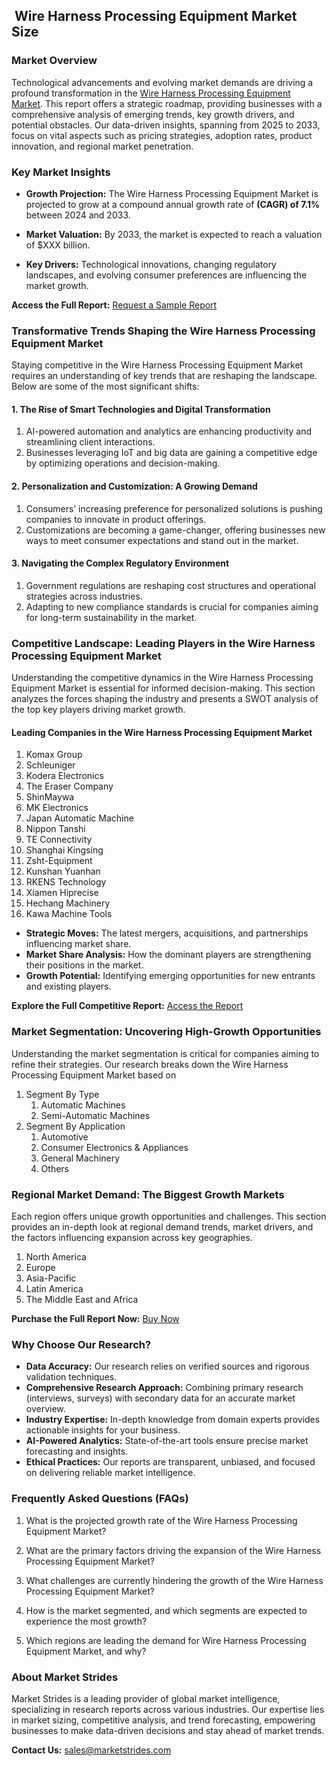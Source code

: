 <h2>&nbsp;Wire Harness Processing Equipment Market Size</h2>
<h3>Market Overview&nbsp;</h3>
<p>Technological advancements and evolving market demands are driving a profound transformation in the <a href="https://marketstrides.com/report/wire-harness-processing-equipment-market">Wire Harness Processing Equipment Market</a>.&nbsp;This report offers a strategic roadmap, providing businesses with a comprehensive analysis of emerging trends, key growth drivers, and potential obstacles. Our data-driven insights, spanning from 2025 to 2033, focus on vital aspects such as pricing strategies, adoption rates, product innovation, and regional market penetration.</p>
<h3>Key Market Insights</h3>
<ul>
<li>
<p><strong>Growth Projection:</strong> The Wire Harness Processing Equipment Market is projected to grow at a compound annual growth rate of <strong>(CAGR) of 7.1%</strong> between 2024 and 2033.</p>
</li>
<li>
<p><strong>Market Valuation:</strong> By 2033, the market is expected to reach a valuation of $XXX billion.</p>
</li>
<li>
<p><strong>Key Drivers:</strong> Technological innovations, changing regulatory landscapes, and evolving consumer preferences are influencing the market growth.</p>
</li>
</ul>
<p><strong>Access the Full Report:</strong> <a href="https://marketstrides.com/request-sample/wire-harness-processing-equipment-market">Request a Sample Report</a></p>
<h3>Transformative Trends Shaping the Wire Harness Processing Equipment Market</h3>
<p>Staying competitive in the Wire Harness Processing Equipment Market requires an understanding of key trends that are reshaping the landscape. Below are some of the most significant shifts:</p>
<h4>1. The Rise of Smart Technologies and Digital Transformation</h4>
<ol>
<li>AI-powered automation and analytics are enhancing productivity and streamlining client interactions.</li>
<li>Businesses leveraging IoT and big data are gaining a competitive edge by optimizing operations and decision-making.</li>
</ol>
<h4>2. Personalization and Customization: A Growing Demand</h4>
<ol>
<li>Consumers&rsquo; increasing preference for personalized solutions is pushing companies to innovate in product offerings.</li>
<li>Customizations are becoming a game-changer, offering businesses new ways to meet consumer expectations and stand out in the market.</li>
</ol>
<h4>3. Navigating the Complex Regulatory Environment</h4>
<ol>
<li>Government regulations are reshaping cost structures and operational strategies across industries.</li>
<li>Adapting to new compliance standards is crucial for companies aiming for long-term sustainability in the market.</li>
</ol>
<h3>Competitive Landscape: Leading Players in the Wire Harness Processing Equipment Market&nbsp;</h3>
<p>Understanding the competitive dynamics in the Wire Harness Processing Equipment Market is essential for informed decision-making. This section analyzes the forces shaping the industry and presents a SWOT analysis of the top key players driving market growth.</p>
<h4>Leading Companies in the Wire Harness Processing Equipment Market</h4>
<ol>
<li>Komax Group</li>
<li>Schleuniger</li>
<li>Kodera Electronics</li>
<li>The Eraser Company</li>
<li>ShinMaywa</li>
<li>MK Electronics</li>
<li>Japan&nbsp;Automatic&nbsp;Machine</li>
<li>Nippon Tanshi</li>
<li>TE Connectivity</li>
<li>Shanghai Kingsing</li>
<li>Zsht-Equipment</li>
<li>Kunshan&nbsp;Yuanhan</li>
<li>RKENS Technology</li>
<li>Xiamen Hiprecise</li>
<li>Hechang Machinery</li>
<li>Kawa Machine Tools</li>
</ol>
<ul>
<li><strong>Strategic Moves:</strong> The latest mergers, acquisitions, and partnerships influencing market share.</li>
<li><strong>Market Share Analysis:</strong> How the dominant players are strengthening their positions in the market.</li>
<li><strong>Growth Potential:</strong> Identifying emerging opportunities for new entrants and existing players.</li>
</ul>
<p><strong>Explore the Full Competitive Report:</strong> <a href="https://marketstrides.com/report/wire-harness-processing-equipment-market">Access the Report</a></p>
<h3>Market Segmentation: Uncovering High-Growth Opportunities</h3>
<p>Understanding the market segmentation is critical for companies aiming to refine their strategies. Our research breaks down the Wire Harness Processing Equipment Market based on</p>
<ol>
<li>Segment By Type
<ol>
<li>Automatic Machines</li>
<li>Semi-Automatic Machines</li>
</ol>
</li>
<li>Segment By Application
<ol>
<li>Automotive</li>
<li>Consumer Electronics &amp; Appliances</li>
<li>General Machinery</li>
<li>Others</li>
</ol>
</li>
</ol>
<h3>Regional Market Demand: The Biggest Growth Markets</h3>
<p>Each region offers unique growth opportunities and challenges. This section provides an in-depth look at regional demand trends, market drivers, and the factors influencing expansion across key geographies.</p>
<ol>
<li>North America</li>
<li>Europe</li>
<li>Asia-Pacific</li>
<li>Latin America</li>
<li>The Middle East and Africa</li>
</ol>
<p><strong>Purchase the Full Report Now:</strong> <a href="https://marketstrides.com/buyNow/wire-harness-processing-equipment-market?price=single_price">Buy Now</a></p>
<h3>Why Choose Our Research?</h3>
<ul>
<li><strong>Data Accuracy:</strong> Our research relies on verified sources and rigorous validation techniques.</li>
<li><strong>Comprehensive Research Approach:</strong> Combining primary research (interviews, surveys) with secondary data for an accurate market overview.</li>
<li><strong>Industry Expertise:</strong> In-depth knowledge from domain experts provides actionable insights for your business.</li>
<li><strong>AI-Powered Analytics:</strong> State-of-the-art tools ensure precise market forecasting and insights.</li>
<li><strong>Ethical Practices:</strong> Our reports are transparent, unbiased, and focused on delivering reliable market intelligence.</li>
</ul>
<h3>Frequently Asked Questions (FAQs)</h3>
<ol>
<li>
<p>What is the projected growth rate of the Wire Harness Processing Equipment Market?</p>
</li>
<li>
<p>What are the primary factors driving the expansion of the Wire Harness Processing Equipment Market?</p>
</li>
<li>
<p>What challenges are currently hindering the growth of the Wire Harness Processing Equipment Market?</p>
</li>
<li>
<p>How is the market segmented, and which segments are expected to experience the most growth?</p>
</li>
<li>
<p>Which regions are leading the demand for Wire Harness Processing Equipment Market, and why?</p>
</li>
</ol>
<h3><strong>About Market Strides</strong></h3>
<p>Market Strides is a leading provider of global market intelligence, specializing in research reports across various industries. Our expertise lies in market sizing, competitive analysis, and trend forecasting, empowering businesses to make data-driven decisions and stay ahead of market trends.</p>
<p><strong>Contact Us:</strong> <a href="mailto:sales@marketstrides.com">sales@marketstrides.com</a></p>

